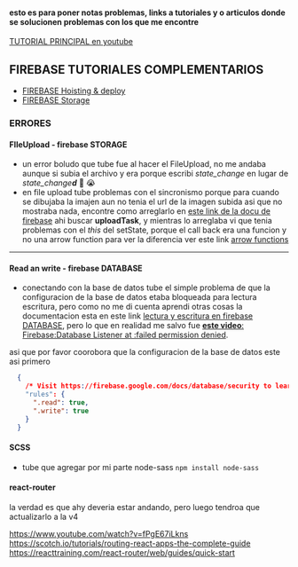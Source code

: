 
#### esto es para poner notas problemas, links a tutoriales y o articulos donde se solucionen problemas con los que me encontre 

[TUTORIAL PRINCIPAL en youtube](https://www.youtube.com/playlist?list=PLUdlARNXMVkn5_dwhSfC3WzqRrGhsfqu5)


## FIREBASE TUTORIALES COMPLEMENTARIOS
- [FIREBASE Hoisting & deploy](https://www.youtube.com/watch?v=meofoNuK3vo)
- [FIREBASE Storage](https://www.youtube.com/watch?time_continue=296&v=SpxHVrpfGgU)



### ERRORES

#### FIleUpload - firebase STORAGE
- un error boludo que tube fue al hacer el FileUpload, no me andaba aunque si subia el archivo y era porque escribi _state_change_ en lugar de _state_change**d**_
 🤬 :sob:
- en file upload tube problemas con el sincronismo porque para cuando se dibujaba la imajen aun no tenia el url de la imagen subida asi que no mostraba nada, encontre como arreglarlo en [este link de la docu de firebase](https://firebase.google.com/docs/storage/web/upload-files?hl=es-419) ahi buscar **uploadTask**, y mientras lo arreglaba vi que tenia problemas con el _this_ del setState, porque el call back era una funcion y no una arrow function para ver la diferencia ver este link [arrow functions](https://www.youtube.com/watch?v=W6n1uN423PM)
----

#### Read an write - firebase DATABASE
- conectando con la base de datos tube el simple problema de que la configuracion de la base de datos etaba bloqueada para lectura escritura, pero como no me di cuenta aprendi otras cosas la documentacion esta en este link [lectura y escritura en firebase DATABASE](https://firebase.google.com/docs/database/web/read-and-write), pero lo que en realidad me salvo fue [**este video**: Firebase:Database Listener at :failed permission denied](https://www.youtube.com/watch?v=Wy8TbfwuvR8).

asi que por favor coorobora que la configuracion de la base de datos este asi primero
```json
  {
    /* Visit https://firebase.google.com/docs/database/security to learn more about security rules. */
    "rules": {
      ".read": true,
      ".write": true
    }
  }
```
#### SCSS
- tube que agregar por mi parte node-sass
```npm install node-sass```

#### react-router
la verdad es que ahy deveria estar andando, pero  luego tendroa que actualizarlo a la v4

https://www.youtube.com/watch?v=fPgE67iLkns
https://scotch.io/tutorials/routing-react-apps-the-complete-guide
https://reacttraining.com/react-router/web/guides/quick-start
